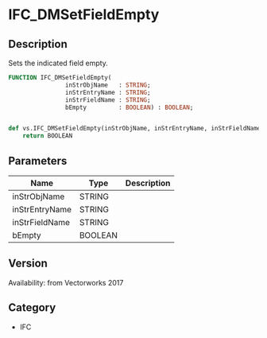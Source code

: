 # IFC_DMSetFieldEmpty

## Description
Sets the indicated field empty.

```pascal
FUNCTION IFC_DMSetFieldEmpty(
				inStrObjName   : STRING;
				inStrEntryName : STRING;
				inStrFieldName : STRING;
				bEmpty         : BOOLEAN) : BOOLEAN;
```

```python

def vs.IFC_DMSetFieldEmpty(inStrObjName, inStrEntryName, inStrFieldName, bEmpty):
    return BOOLEAN
```

## Parameters
|Name|Type|Description|
|---|---|---|
|inStrObjName|STRING||
|inStrEntryName|STRING||
|inStrFieldName|STRING||
|bEmpty|BOOLEAN||

## Version
Availability: from Vectorworks 2017
## Category
* IFC

